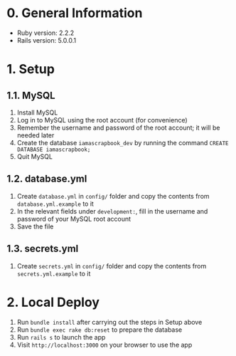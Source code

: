 # 0. General Information

* Ruby version: 2.2.2
* Rails version: 5.0.0.1

# 1. Setup

## 1.1. MySQL

1. Install MySQL
2. Log in to MySQL using the root account (for convenience)
3. Remember the username and password of the root account; it will be needed later
4. Create the database `iamascrapbook_dev` by running the command `CREATE DATABASE iamascrapbook;`
5. Quit MySQL

## 1.2. database.yml

1. Create `database.yml` in `config/` folder and copy the contents from `database.yml.example` to it
2. In the relevant fields under `development:`, fill in the username and password of your MySQL root account
3. Save the file

## 1.3. secrets.yml

1. Create `secrets.yml` in `config/` folder and copy the contents from `secrets.yml.example` to it

# 2. Local Deploy

1. Run `bundle install` after carrying out the steps in Setup above
2. Run `bundle exec rake db:reset` to prepare the database
3. Run `rails s` to launch the app
4. Visit `http://localhost:3000` on your browser to use the app